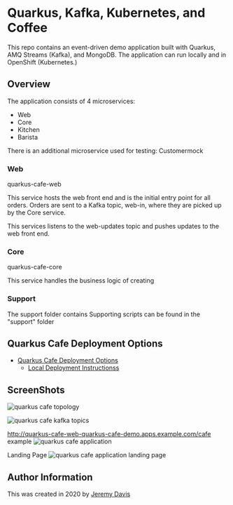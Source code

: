 # Quarkus, Kafka, Kubernetes, and Coffee

This repo contains an event-driven demo application built with Quarkus, AMQ Streams (Kafka), and MongoDB.  The application can run locally and in OpenShift (Kubernetes.)

## Overview

The application consists of 4 microservices:
* Web
* Core
* Kitchen
* Barista

There is an additional microservice used for testing: Customermock

### Web

quarkus-cafe-web

This service hosts the web front end and is the initial entry point for all orders.  Orders are sent to a Kafka topic, web-in, where they are picked up by the Core service.

This services listens to the web-updates topic and pushes updates to the web front end.

### Core

quarkus-cafe-core

This service handles the business logic of creating

### Support

The support folder contains
Supporting scripts can be found in the "support" folder


## Quarkus Cafe Deployment Options 
* [Quarkus Cafe Deployment Options ](support/README.md)
  * [Local Deployment Instructionss ](support/README.md#local-deployment-instructions)

## ScreenShots
![quarkus cafe topology](support/images/quarkus-cafe-applications.png "quarkus cafe topology")

![quarkus cafe kafka topics](support/images/ams-topics.png "quarkus cafe  kafka topics")


http://quarkus-cafe-web-quarkus-cafe-demo.apps.example.com/cafe example
![quarkus cafe application](support/images/webpage-example.png "quarkus application")


Landing Page
![quarkus cafe application landing page](support/images/landing-page.png "quarkus application landing page")

## Author Information
This was created in 2020 by [Jeremy Davis](https://github.com/jeremyrdavis)
